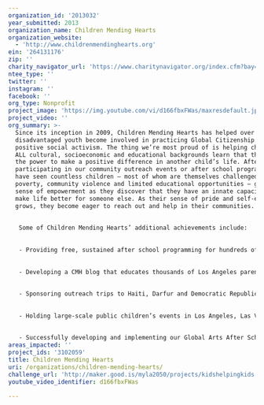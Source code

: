 ```yaml
---
organization_id: '2013032'
year_submitted: 2013
organization_name: Children Mending Hearts
organization_website:
  - 'http://www.childrenmendinghearts.org'
ein: '264131176'
zip: ''
charity_navigator_url: 'https://www.charitynavigator.org/index.cfm?bay=search.profile&ein=264131176'
ntee_type: ''
twitter: ''
instagram: ''
facebook: ''
org_type: Nonprofit
project_image: 'https://img.youtube.com/vi/d166fbxFWas/maxresdefault.jpg'
project_video: ''
org_summary: >-
  Since its inception in 2009, Children Mending Hearts has helped over 12,000
  disadvantaged youth become involved in practicing Global Citizenship and
  positive social activism. The thing we’re most proud of is helping children of
  ALL cultural, socioeconomic and educational backgrounds learn that they have
  the power to make a positive difference in another child’s life. After
  participating in our community outreach events or after school programming, we
  have seen countless children — most of whom are themselves challenged by
  poverty, community violence and limited educational opportunities — gain a
  sense of empowerment as they discover that they have an innate capacity to
  make life better for someone else. As their sense of pride and self-esteem
  grows, they become eager to reach out and help in their communities.
   
   
   Some of Children Mending Hearts’ additional achievements include:
   
   
   - Providing free, sustained after school programming for hundreds of youth living in Los Angeles neighborhoods challenged by drugs, gang violence and poverty;
   
   
   - Developing a CMH blog that educates thousands of Los Angeles parents and youth about volunteerism, Global Citizenship and positive social activism;
   
   
   - Sponsoring outreach trips to Haiti, Darfur and Democratic Republic of Congo, where we provided thousands of children living in crisis with arts and educational workshops, in addition to providing them with basic necessities such as shoes and school supplies;
   
   
   - Holding large-scale public children’s events in Los Angeles, Las Vegas and New York, where hundreds of children learned about the importance of volunteerism and Global Citizenship and participated in projects to help their local communities;
   
   
   - Successfully developing and implementing our Global Arts After School program, including publishing a formal curriculum that teaches middle school-aged youth the importance of acting with empathy and helping people in their own communities as well as the world at large.
areas_impacted: ''
project_ids: '3102059'
title: Children Mending Hearts
uri: /organizations/children-mending-hearts/
challenge_url: 'http://maker.good.is/myla2050/projects/kidshelpingkids.html'
youtube_video_identifier: d166fbxFWas

---
```

